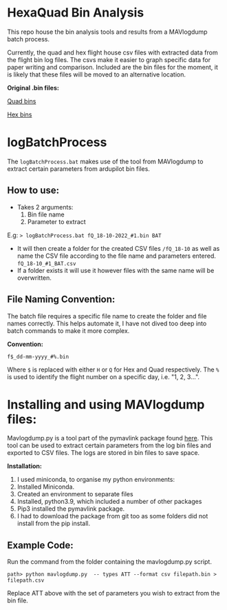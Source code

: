 # HexaQuad Bin Analysis

This repo house the bin analysis tools and results from a MAVlogdump batch process.

Currently, the quad and hex flight house csv files with extracted data from the flight bin log files. The csvs make it easier to graph specific data for paper writing and comparison.
Included are the bin files for the moment, it is likely that these files will be moved to an alternative location.

**Original .bin files:**

[Quad bins](https://drive.google.com/drive/folders/1blnslVVIkTeMw01TvXwdlLu9-NemGIcE?usp=sharing)

[Hex bins](https://drive.google.com/drive/folders/1p-Np6uSYCnqMlToL2rfl4IctGXj7VmPZ?usp=sharing)

# logBatchProcess
The `logBatchProcess.bat` makes use of the tool from MAVlogdump to extract certain parameters from ardupilot bin files.

## How to use:

- Takes 2 arguments:
  1. Bin file name
  2. Parameter to extract
  
E.g: `> logBatchProcess.bat fQ_18-10-2022_#1.bin BAT`
- It will then create a folder for the created CSV files `/fQ_18-10` as well as name the CSV file according to the file name and parameters entered. `fQ_18-10_#1_BAT.csv`
- If a folder exists it will use it however files with the same name will be overwritten.

## File Naming Convention:

The batch file requires a specific file name to create the folder and file names correctly. This helps automate it, I have not dived too deep into batch commands to make it more complex.

**Convention:**

`f$_dd-mm-yyyy_#%.bin`

Where `$` is replaced with either `H` or `Q` for Hex and Quad respectively.
The `%` is used to identify the flight number on a specific day, i.e. "1, 2, 3...".

# Installing and using MAVlogdump files:

Mavlogdump.py is a tool part of the pymavlink package found [here](https://github.com/ArduPilot/pymavlink). This tool can be used to extract certain parameters from the log bin files and exported to CSV files. The logs are stored in bin files to save space.

**Installation:**
1. I used miniconda, to organise my python environments:
2. Installed Miniconda.
3. Created an environment to separate files
4. Installed, python3.9, which included a number of other packages
5. Pip3 installed the pymavlink package.
6. I had to download the package from git too as some folders did not install from the pip install.

## Example Code:
Run the command from the folder containing the mavlogdump.py script.

`path> python mavlogdump.py  -- types ATT --format csv filepath.bin > filepath.csv`

Replace ATT above with the set of parameters you wish to extract from the bin file.

